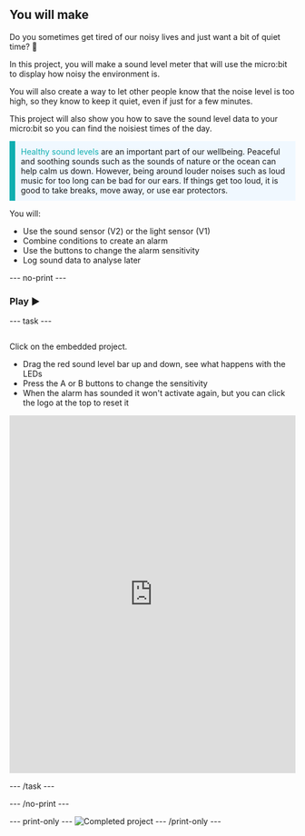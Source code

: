 ## You will make

Do you sometimes get tired of our noisy lives and just want a bit of quiet time? 🤫  

In this project, you will make a sound level meter that will use the micro:bit to display how noisy the environment is. 

You will also create a way to let other people know that the noise level is too high, so they know to keep it quiet, even if just for a few minutes.

This project will also show you how to save the sound level data to your micro:bit so you can find the noisiest times of the day.

<p style="border-left: solid; border-width:10px; border-color: #0faeb0; background-color: aliceblue; padding: 10px;">
 <span style="color: #0faeb0">Healthy sound levels</span> are an important part of our wellbeing. Peaceful and soothing sounds such as the sounds of nature or the ocean can help calm us down. However, being around louder noises such as loud music for too long can be bad for our ears. If things get too loud, it is good to take breaks, move away, or use ear protectors.
</p>

You will:
+ Use the sound sensor (V2) or the light sensor (V1)
+ Combine conditions to create an alarm
+ Use the buttons to change the alarm sensitivity
+ Log sound data to analyse later

--- no-print ---

### Play ▶️

--- task ---

<div style="display: flex; flex-wrap: wrap">
<div style="flex-basis: 175px; flex-grow: 1">  

Click on the embedded project.

+ Drag the red sound level bar up and down, see what happens with the LEDs 
+ Press the A or B buttons to change the sensitivity
+ When the alarm has sounded it won't activate again, but you can click the logo at the top to reset it

<div style="position:relative;height:0;padding-bottom:125%;overflow:hidden;"><iframe style="position:absolute;top:0;left:0;width:100%;height:100%;" src="https://makecode.microbit.org/---run?id=_h86K9q8Yb49s" allowfullscreen="allowfullscreen" sandbox="allow-popups allow-forms allow-scripts allow-same-origin" frameborder="0"></iframe></div>

</div>
</div>

--- /task ---

--- /no-print ---

--- print-only ---
![Completed project](images/showcase_static.png)
--- /print-only ---

